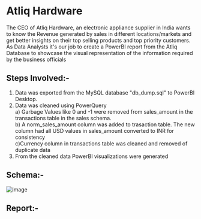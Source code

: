 # Atliq Hardware

The CEO of Atliq Hardware, an electronic appliance supplier in India wants to know the Revenue generated by sales in different locations/markets and get better insights on their top selling products and top priority customers. As Data Analysts it's our job to create a PowerBI report from the Atliq Database to showcase the visual representation of the information required by the business officials

## Steps Involved:-
1) Data was exported from the MySQL database "db_dump.sql" to PowerBI Desktop.
2) Data was cleaned using PowerQuery\
 a) Garbage Values like 0 and -1 were removed from sales_amount in the transactions table in the sales schema.\
 b) A norm_sales_amount column was added to trasaction table. The new column had all USD values in sales_amount converted to INR for
    consistency\
 c)Currency column in transactions table was cleaned and removed of duplicate data
3) From the cleaned data PowerBI visualizations were generated

## Schema:-
![image](https://github.com/AkshayJay-99/Atliq_Hardware_PowerBI/assets/89893927/43e6a359-b895-4fd6-95d2-3ac23300140c)


## Report:-
